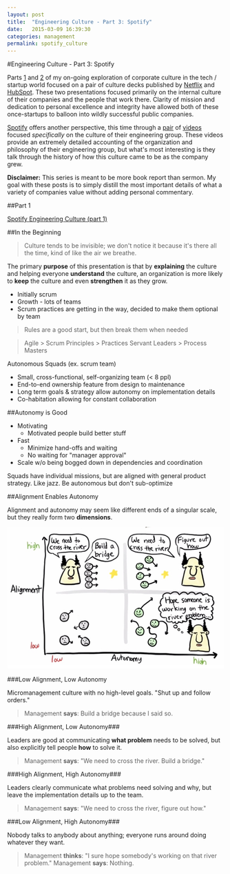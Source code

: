 ```yaml
---
layout: post
title:  "Engineering Culture - Part 3: Spotify"
date:   2015-03-09 16:39:30
categories: management
permalink: spotify_culture
---
```


#Engineering Culture - Part 3: Spotify

Parts [1][part_1] and [2][part_2] of my on-going exploration of corporate culture in the tech / startup world focused on a pair of culture decks published by [Netflix][netflix_deck] and [HubSpot][hubspot_deck]. These two presentations focused primarily on the internal culture of their companies and the people that work there. Clarity of mission and dedication to personal excellence and integrity have allowed both of these once-startups to balloon into wildly successful public companies. 

[Spotify][spotify_corp] offers another perspective, this time through a [pair][spotify_talk_1] of [videos][spotify_talk_2] focused _specifically_ on the culture of their engineering group. These videos provide an extremely detailed accounting of the organization and philosophy of their engineering group, but what's most interesting is they talk through the history of how this culture came to be as the company grew. 

**Disclaimer:** This series is meant to be more book report than sermon. My goal with these posts is to simply distill the most important details of what a variety of companies value without adding personal commentary.

##Part 1

[Spotify Engineering Culture (part 1)][spotify_talk_1]

##In the Beginning

> Culture tends to be invisible; we don't notice it because it's there all the time, kind of like the air we breathe.

The primary **purpose** of this presentation is that by **explaining** the culture and helping everyone **understand** the culture, an organization is more likely to **keep** the culture and even **strengthen** it as they grow.

- Initially scrum
- Growth - lots of teams
- Scrum practices are getting in the way, decided to make them optional by team

> Rules are a good start, but then break them when needed

> Agile > Scrum
> Principles > Practices 
> Servant Leaders > Process Masters

Autonomous Squads  (ex. scrum team)
- Small, cross-functional, self-organizing team (< 8 ppl)
- End-to-end ownership feature from design to maintenance
- Long term goals & strategy allow autonomy on implementation details
- Co-habitation allowing for constant collaboration 

##Autonomy is Good

- Motivating
	- Motivated people build better stuff
- Fast
	- Minimize hand-offs and waiting
	- No waiting for "manager approval"
- Scale w/o being bogged down in dependencies and coordination

Squads have individual missions, but are aligned with general product strategy. Like jazz. Be autonomous but don't sub-optimize

##Alignment Enables Autonomy

Alignment and autonomy may seem like different ends of a singular scale, but they really form two **dimensions**. 

![autonomy](/assets/alignmentXautonomy.jpg)

###Low Alignment, Low Autonomy

Micromanagement culture with no high-level goals. "Shut up and follow orders."

> Management **says**: Build a bridge because I said so.

###High Alignment, Low Autonomy###

Leaders are good at communicating **what problem** needs to be solved, but also explicitly tell people **how** to solve it. 

> Management **says**: "We need to cross the river. Build a bridge."

###High Alignment, High Autonomy### 

Leaders clearly communicate what problems need solving and why, but leave the implementation details up to the team.

> Management **says**: "We need to cross the river, figure out how."

###Low Alignment, High Autonomy### 

Nobody talks to anybody about anything; everyone runs around doing whatever they want.

> Management **thinks**: "I sure hope somebody's working on that river problem." 
> Management **says**: Nothing.



[part_1]:			/netflix_culture
[part_2]:			/hubspot_culture
[spotify_corp]:		https://www.spotify.com/us/
[spotify_talk_1]:	https://labs.spotify.com/2014/03/27/spotify-engineering-culture-part-1/
[spotify_talk_2]:	https://labs.spotify.com/2014/09/20/spotify-engineering-culture-part-2/
[hubspot_corp]:		http://www.hubspot.com/
[hubspot_deck]:		http://www.slideshare.net/HubSpot/the-hubspot-culture-code-creating-a-company-we-love
[netflix_corp]:		http://www.netflix.com/
[netflix_deck]:		http://www.slideshare.net/reed2001/culture-1798664